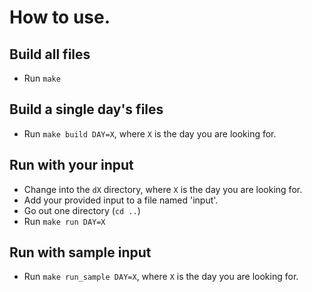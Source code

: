 # How to use.

## Build all files
* Run `make`

## Build a single day's files
* Run `make build DAY=X`, where `X` is the day you are looking for.

## Run with __your__ input
* Change into the `dX` directory, where `X` is the day you are looking for.
* Add your provided input to a file named 'input'.
* Go out one directory (`cd ..`)
* Run `make run DAY=X`

## Run with sample input
* Run `make run_sample DAY=X`, where `X` is the day you are looking for.
